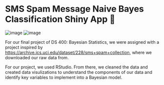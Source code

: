 # SMS Spam Message Naive Bayes Classification Shiny App 📩

![image](https://github.com/user-attachments/assets/9e71d778-bff4-46e7-bd90-4c6ebccd396c) ![image](https://github.com/user-attachments/assets/e937eb63-d60a-45eb-81b2-c91afa01bde3)


For our final project of DS 400: Bayesian Statistics, we were assigned with a project inspired by https://archive.ics.uci.edu/dataset/228/sms+spam+collection, where we downloaded our raw data from. 

For our project, we used RStudio. From there, we cleaned the data and created data visulizations to understand the components of our data and identify key variables to implement into a Bayesian model. 

